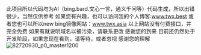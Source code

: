 此项目所以代码均为AI（bing.bard.文心一言，通义千问等）代码生成，所以出错很少，当然仅供参考
如果您有兴趣，也可以访问我的个人博客:www.twx.best
或者您也可以所以new bing镜像网站：www.twx.asia
以上网站没有付费接口，并完全免费
如果有就说明域名以被污染，请联系更改
感谢您的到来
目前还仍然处于开发阶段，如果您现在看到，请等待，或者忽视
感谢您的理解
![82720930_p0_master1200](https://github.com/twxfky/Solutions.to.common.problems/assets/133498461/6a5f1ac8-a735-4dbd-bb23-b5c9caf58690)
